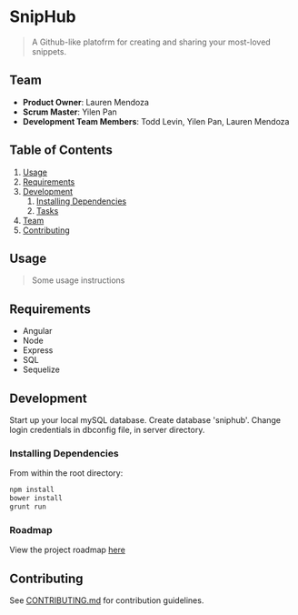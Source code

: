 # SnipHub

> A Github-like platofrm for creating and sharing your most-loved snippets.

## Team

  - __Product Owner__: Lauren Mendoza
  - __Scrum Master__: Yilen Pan
  - __Development Team Members__: Todd Levin, Yilen Pan, Lauren Mendoza

## Table of Contents

1. [Usage](#Usage)
1. [Requirements](#requirements)
1. [Development](#development)
    1. [Installing Dependencies](#installing-dependencies)
    1. [Tasks](#tasks)
1. [Team](#team)
1. [Contributing](#contributing)

## Usage

> Some usage instructions

## Requirements

- Angular
- Node
- Express
- SQL
- Sequelize

## Development

Start up your local mySQL database.
Create database 'sniphub'.
Change login credentials in dbconfig file, in server directory.

### Installing Dependencies

From within the root directory:

```sh
npm install
bower install
grunt run
```

### Roadmap

View the project roadmap [here](LINK_TO_PROJECT_ISSUES)


## Contributing

See [CONTRIBUTING.md](CONTRIBUTING.md) for contribution guidelines.
